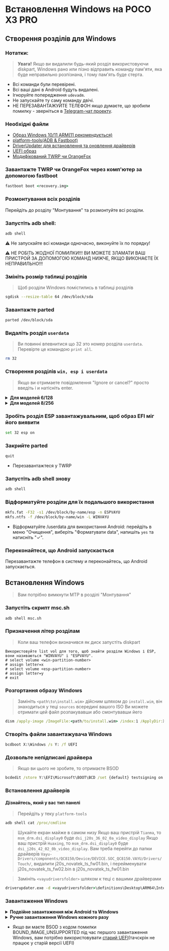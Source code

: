# Встановлення Windows на POCO X3 PRO

## Створення розділів для Windows

### Нотатки:
> **Увага!** Якщо ви видалили будь-який розділ використовуючи diskpart, Windows рано или пізно відправить команду пам'яти, яка буде неправильно розпізнана, і тому пам'ять буде стерта.
- Всі команди були перевірені.
- Всі ваші дані в Android будуть видалені.
- Ігноруйте попередження `udevadm`.
- Не запускайте ту саму команду двічі.
- НЕ ПЕРЕЗАВАНТАЖУЙТЕ ТЕЛЕФОН якщо думаєте, що зробили помилку - зверніться в [Telegram-чат проекту](https://t.me/winonvayu).

### Необхідні файли
- [Образ Windows 10/11 ARM(11 рекомендується)](https://uupdump.net/)
- [platform-tools(ADB & Fastboot)](https://developer.android.com/studio/releases/platform-tools)
- [DriverUpdater для встановлення та оновлення драйверів](https://github.com/WOA-Project/DriverUpdater/releases/)
- [UEFI образ](https://github.com/degdag/edk2-msm/releases/tag/V2.1.0)
- [Модифікований TWRP чи OrangeFox](https://github.com/Icesito68/Port-Windows-11-Poco-X3-pro/releases/tag/Recoveries)

### Завантажте TWRP чи OrangeFox через комп'ютер за допомогою fastboot
```cmd
fastboot boot <recovery.img>
```

### Розмонтування всіх розділів
Перейдіть до розділу "Монтування" та розмонтуйте всі розділи.
### Запустіть adb shell:
```cmd
adb shell
```

⚠️ Не запускайте всі команди одночасно, виконуйте їх по порядку!                                                                                           

⚠️ НЕ РОБІТЬ ЖОДНОЇ ПОМИЛКИ!!! ВИ МОЖЕТЕ ЗЛАМАТИ ВАШ ПРИСТРОЙ ЗА ДОПОМОГОЮ КОМАНД НИЖЧЕ, ЯКЩО ВИКОНАЄТЕ ЇХ НЕПРАВИЛЬНО!!!

### Змініть розмір таблиці розділів
> Щоб розділи Windows помістились в таблиці розділів
```sh
sgdisk --resize-table 64 /dev/block/sda
```

### Завантажте parted
```sh
parted /dev/block/sda
```

### Видаліть розділ `userdata`
> Ви повинні впевнитися що 32 это номер розділа `userdata`. Перевірте це командою `print all`.
```sh
rm 32
```

### Створення розділів `win, esp і userdata`
> Якщо ви отримаете повідомлення "Ignore or cancel?" просто введіть i и натісніть enter.
<details> 
<summary><strong>Для моделей 6/128</strong></summary>

- Створіть ESP розділ (буде містити завантажувач Windows)
```sh
mkpart esp fat32 11.8GB 12.2GB
```
- Створіть розділ, до якого буде встановлена Windows
```sh
mkpart win ntfs 12.2GB 70.2GB
```
- Створіть розділ `userdata` для використання Android поряд з Windows
```sh
mkpart userdata ext4 70.2GB 127GB
```
</details>
<details> 
<summary><strong>Для моделей 8/256</strong></summary>

- Створіть ESP розділ (буде містити завантажувач Windows)
```sh
mkpart esp fat32 11.8GB 12.2GB
```
- Створіть розділ, до якого буде встановлена Windows
```sh
mkpart win ntfs 12.2GB 132.2GB
```
- Створіть розділ `userdata` для використання Android поряд з Windows
```sh
mkpart userdata ext4 132.2GB 255GB
```
</details> 

### Зробіть розділ ESP завантажувальним, щоб образ EFI міг його виявити
```sh
set 32 esp on
```

### Закрийте parted
```sh
quit
```
- Перезавантажтеся у TWRP

### Запустіть adb shell знову
```cmd
adb shell
```
### Відформатуйте розділи для їх подальшого використання
```sh
mkfs.fat -F32 -s1 /dev/block/by-name/esp -n ESPVAYU
mkfs.ntfs -f /dev/block/by-name/win -L WINVAYU
```
- Відформатуйте /userdata для використання Android: перейдіть в меню "Очищення", виберіть "Форматувати data", напишіть `yes` та натисніть "✓".

### Переконайтеся, що Android запускається
Перезавантажте телефон в систему и переконайтесь, що Android запускається.

## Встановлення Windows
> Вам потрібно вимкнути MTP в розділі "Монтування"

### Запустіть скрипт msc.sh
```cmd
adb shell msc.sh
```

### Призначення літер розділам
> Коли ваш телефон визначився як диск запустіть diskpart
```diskpart
Використовуйте list vol для того, щоб знайти розділи Windows і ESP, вони називаються "WINVAYU" і "ESPVAYU".
# select volume <win-partition-number>
# assign letter=x
# select volume <esp-partition-number>
# assign letter=y
# exit
```

### Розгортання образу Windows
> Замініть `<path\to\install.wim>` дійсним шляхом до `install.wim`, він знаходиться у теці `sources` всередині вашого ISO
> Ви можете отримати цей файл розпакувавши або смонтувавши йего
```cmd
dism /apply-image /ImageFile:<path/to/install.wim> /index:1 /ApplyDir:X:\
```

### Створіть файли завантажувача Windows
```cmd
bcdboot X:\Windows /s Y: /f UEFI
```

### Дозвольте непідписані драйвера
> Якщо ви цього не зробите, то отримаєте BSOD
```cmd
bcdedit /store Y:\EFI\Microsoft\BOOT\BCD /set {default} testsigning on
```

### Встановлення драйверів
#### Дізнайтесь, який у вас тип панелі
> Перейдіть у теку `platform-tools`
```cmd
adb shell cat /proc/cmdline
```
> Шукайте екран майже в самом низу
> Якщо ваш пристрій `Tianma`, то `msm_drm.dsi_display0` буде `dsi_j20s_36_02_0a_video_display`
> Якщо ваш пристрій `Huaxing`, то `msm_drm.dsi_display0` буде `dsi_j20s_42_02_0b_video_display`. Вам треба перейти до папки драйверів `Vayu-Drivers/components/QC8150/Device/DEVICE.SOC_QC8150.VAYU/Drivers/Touch/`, видалити j20s_novatek_ts_fw01.bin, і перейменувати j20s_novatek_ts_fw02.bin в j20s_novatek_ts_fw01.bin

> Замініть `<vayudriversfolder>` шляхом к теці с вашими драйверами
```cmd
driverupdater.exe -d <vayudriversfolder>\definitions\Desktop\ARM64\Internal\vayu.txt -r <vayudriversfolder> -p X:
```

### Завантаження Windows

<details> 
<summary><strong>Подвійне завантаження між Android та Windows</strong></summary>

- [Ви маєте переглянути цей посібник](/dualboot.md)
  
</details>

<details> 
<summary><strong>Ручне завантаження Windows кожного разу</strong></summary>
 
Перезавантажте телефон у fastboot, потім завантажте UEFI:
  
```fastboot
fastboot boot <uefi.img>
```
При перезавантаженні буде завантажуватись Android, для завантаження у Windows вам потрібно знов завантажити UEFI.
  
</details>  
  
- Якщо ви маєте BSOD з кодом помилки BOUND_IMAGE_UNSUPPORTED під час першого завантаження Windows, вам потрібно використовувати [старий UEFI](https://github.com/Icesito68/Port-Windows-11-Poco-X3-pro/releases)(тачскрін не працює у старій версії UEFI)

